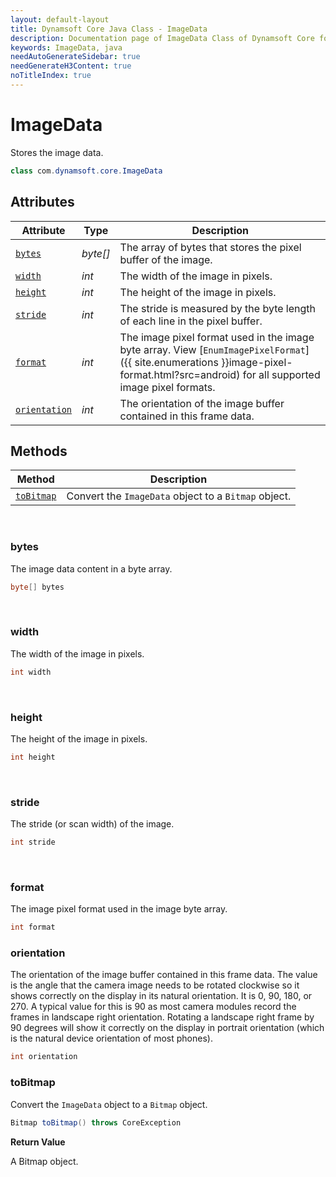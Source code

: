 ```yaml
---
layout: default-layout
title: Dynamsoft Core Java Class - ImageData
description: Documentation page of ImageData Class of Dynamsoft Core for Dynamsoft Document Normalizer.
keywords: ImageData, java
needAutoGenerateSidebar: true
needGenerateH3Content: true
noTitleIndex: true
---
```


# ImageData

Stores the image data.  

```java
class com.dynamsoft.core.ImageData
```  

## Attributes

| Attribute | Type | Description |
|---------- | ---- | ----------- |
| [`bytes`](#bytes) | *byte[]* | The array of bytes that stores the pixel buffer of the image. |
| [`width`](#width) | *int* | The width of the image in pixels. |
| [`height`](#height) | *int* | The height of the image in pixels. |
| [`stride`](#stride) | *int* | The stride is measured by the byte length of each line in the pixel buffer. |
| [`format`](#format) | *int* | The image pixel format used in the image byte array. View [`EnumImagePixelFormat`]({{ site.enumerations }}image-pixel-format.html?src=android) for all supported image pixel formats. |
| [`orientation`](#orientation) | *int* | The orientation of the image buffer contained in this frame data. |

## Methods

| Method | Description |
| ------ | ----------- |
| [`toBitmap`](#tobitmap) | Convert the `ImageData` object to a `Bitmap` object. |

&nbsp;

### bytes

The image data content in a byte array.

```java
byte[] bytes
```

&nbsp;

### width

The width of the image in pixels.  

```java
int width
```

&nbsp;

### height

The height of the image in pixels.  

```java
int height
```

&nbsp;

### stride

The stride (or scan width) of the image.

```java
int stride
```

&nbsp;

### format

The image pixel format used in the image byte array.

```java
int format
```

### orientation

The orientation of the image buffer contained in this frame data. The value is the angle that the camera image needs to be rotated clockwise so it shows correctly on the display in its natural orientation. It is 0, 90, 180, or 270. A typical value for this is 90 as most camera modules record the frames in landscape right orientation. Rotating a landscape right frame by 90 degrees will show it correctly on the display in portrait orientation (which is the natural device orientation of most phones).

```java
int orientation
```

### toBitmap

Convert the `ImageData` object to a `Bitmap` object.

```java
Bitmap toBitmap() throws CoreException
```

**Return Value**

A Bitmap object.
